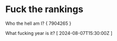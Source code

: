 # Fuck the rankings

Who the hell am I?
{ 7904265 }

What fucking year is it?
[ 2024-08-07T15:30:00Z ]
